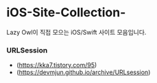 # iOS-Site-Collection-
Lazy Owl이 직접 모으는 iOS/Swift 사이트 모음입니다.

### URLSession
* (https://kka7.tistory.com/95)
* (https://devmjun.github.io/archive/URLsession)
